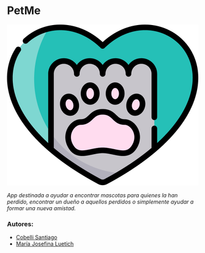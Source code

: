 # PetMe

![Logo](app/src/main/res/drawable/Group.png)

*App destinada a ayudar a encontrar mascotas para quienes la han perdido, encontrar un dueño a aquellos perdidos o simplemente ayudar a formar una nueva amistad.*

### Autores:
* [Cobelli Santiago](https://github.com/cobellisantiago)
* [María Josefina Luetich](https://github.com/joseluetich)
